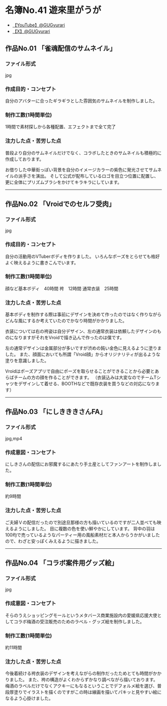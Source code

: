 # 名簿No.41 遊來里がうが

- [【YouTube】@GUGyurari](https://youtube.com/@GUGyurari)
- [【X】@GUGyurari](https://x.com/@GUGyurari)

## 作品No.01 「雀魂配信のサムネイル」

### ファイル形式
jpg

### 作成目的・コンセプト
自分のアバターに合ったギラギラとした雰囲気のサムネイルを制作しました。

### 制作工数(1時間単位)
1時間で素材探しから各種配置、エフェクトまで全て完了

### 注力した点・苦労した点
普段より自分のサムネイルだけでなく、コラボしたときのサムネイルも積極的に作成しております。

お借りした中華街っぽい背景を自分のイメージカラーの紫色に発光させてサムネイルの派手さを演出。
そして公式が配布しているロゴを目立つ位置に配置し、更に全体にプリズムブラシをかけてキラキラにしています。

---

## 作品No.02 「Vroidでのセルフ受肉」

### ファイル形式
jpg

### 作成目的・コンセプト
自分の活動用のVTuberボディを作りました。
いろんなポーズをとらせても格好よく映えるように書きこんでいます。

### 制作工数(1時間単位)
顔など基本ボディ　40時間
袴　12時間
通常衣装　25時間

### 注力した点・苦労した点
基本ボディを制作する際は事前にデザインを決めて作ったのではなく作りながらどんな風にするか考えていたのでかなり時間がかかりました。

衣装については右の袴姿は自分デザイン、左の通常衣装は依頼したデザインのものになりますがそれをVroidで描き込んで作ったのは僕です。

左の通常デザインは金属部分が多いですが渋めの鈍い金色に見えるように塗りました。
また、顔面においても所謂「Vroid顔」からオリジナリティが出るような塗りを意識しました。

Vroidはポーズアプリで自由にポーズを取らせることができることから必要とあらばチームの方の顔を作ることができます。
（衣装込みは大変なのでチームTシャツをデザインして着せる、BOOTHなどで既存衣装を買うなどの対応になります）

---

## 作品No.03 「にしきききさんFA」

### ファイル形式
jpg,mp4

### 作成意図・コンセプト
にしきさんの配信にお邪魔するにあたり手土産としてファンアートを制作しました。

### 制作工数(1時間単位)
約9時間

### 注力した点・苦労した点
ご夫婦Ｖの配信だったので別途旦那様の方も描いているのですが二人並べても映えるようにしました。
目に複数の色を使い鮮やかにしています。
背中の羽は100均で売っているようなパーティー用の風船素材だと本人からうかがいましたので、わざと安っぽくみえるように描きました。

---

## 作品No.04 「コラボ案件用グッズ絵」

### ファイル形式
jpg

### 作成意図・コンセプト
そらのうえショッピングモールというメタバース商業施設内の愛媛県応援大使としてコラボ梅酒の受注販売のためのラベル・グッズ絵を制作しました。

### 制作工数(1時間単位)

約11時間

### 注力した点・苦労した点

今後着続ける袴衣装のデザインを考えながらの制作だったためとても時間がかかりました。
また、袴の構造がよくわからずかなり調べながら描いております。
梅酒のラベルだけでなくアクキーにもなるということでデフォルメ絵を選び、普段厚塗りでイラストを描くのですがこの時は線画を描いてパキッと見やすい絵になるよう心掛けました。